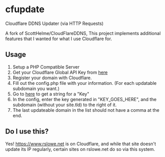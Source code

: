 # cfupdate
Cloudflare DDNS Updater (via HTTP Requests)

A fork of ScottHelme/CloudFlareDDNS, This project implements additional features that I wanted for what I use Cloudflare for.

## Usage

1. Setup a PHP Compatible Server
2. Get your Cloudflare Global API Key from [here](https://dash.cloudflare.com/profile/api-tokens)
3. Register your domain with Cloudflare.
4. Fill out the config.php file with your information.
(For each updatable subdomain you want.)
5. Go to [here](https://www.random.org/strings/?num=1&len=20&digits=on&upperalpha=on&loweralpha=on&unique=on&format=plain&rnd=new) to get a string for a "Key"
6. In the config, enter the key generated in "KEY_GOES_HERE", and the subdomain (without your site.tld) to the right of it.
7. The last updateable domain in the list should not have a comma at the end.


## Do I use this?
Yes! https://www.rslowe.net is on Cloudflare, and while that site doesn't update its IP regularly, certain sites on rslowe.net do so via this system.
